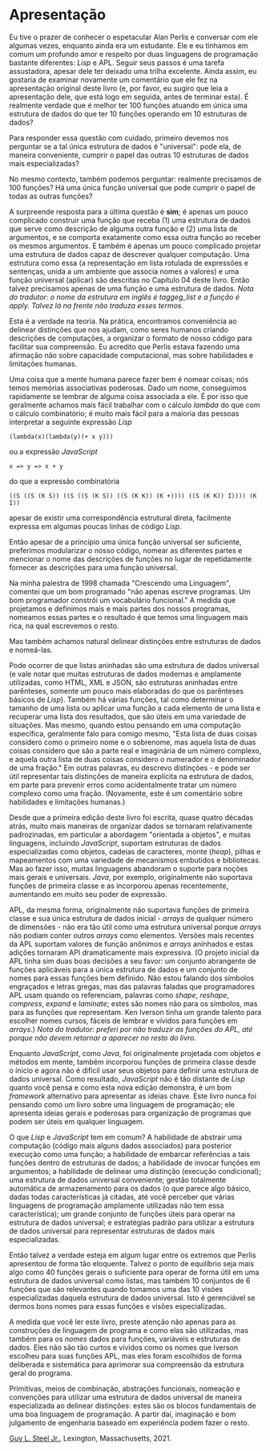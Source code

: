 # Apresentação

Eu tive o prazer de conhecer o espetacular Alan Perlis e conversar com ele algumas vezes, enquanto ainda era um estudante. Ele e eu tínhamos em comum um profundo amor e respeito por duas linguagens de programação bastante diferentes: _Lisp_ e APL. Seguir seus passos é uma tarefa assustadora, apesar dele ter deixado uma trilha excelente. Ainda assim, eu gostaria de examinar novamente um comentário que ele fez na apresentação original deste livro (e, por favor, eu sugiro que leia a apresentação dele, que está logo em seguida, antes de terminar esta). É realmente verdade que é melhor ter 100 funções atuando em única uma estrutura de dados do que ter 10 funções operando em 10 estruturas de dados?

Para responder essa questão com cuidado, primeiro devemos nos perguntar se a tal única estrutura de dados é "universal": pode ela, de maneira conveniente, cumprir o papel das outras 10 estruturas de dados mais especializadas?

No mesmo contexto, também podemos perguntar: realmente precisamos de 100 funções? Há uma única função universal que pode cumprir o papel de todas as outras funções?

A surpreende resposta para a última questão é **sim**; é apenas um pouco complicado construir uma função que receba (1) uma estrutura de dados que serve como descrição de alguma outra função e (2) uma lista de argumentos, e se comporta exatamente como essa outra função ao receber os mesmos argumentos. E também é apenas um pouco complicado projetar uma estrutura de dados capaz de descrever qualquer computação. Uma estrutura como essa (a representação em lista rotulada de expressões e sentenças, unida a um ambiente que associa nomes a valores) e uma função universal (aplicar) são descritas no Capítulo 04 deste livro. Então talvez precisamos apenas de uma função e uma estrutura de dados. _Nota do tradutor: o nome da estrutura em inglês é taggeg\_list e a função é apply. Talvez lá na frente não traduza esses termos._

Esta é a verdade na teoria. Na prática, encontramos conveniência ao delinear distinções que nos ajudam, como seres humanos criando descrições de computações, a organizar o formato de nosso código para facilitar sua compreensão. Eu acredito que Perlis estava fazendo uma afirmação não sobre capacidade computacional, mas sobre habilidades e limitações humanas.

Uma coisa que a mente humana parece fazer bem é nomear coisas; nós temos memórias associativas poderosas. Dado um nome, conseguimos rapidamente se lembrar de alguma coisa associada a ele. É por isso que geralmente achamos mais fácil trabalhar com o cálculo _lambda_ do que com o cálculo combinatório; é muito mais fácil para a maioria das pessoas interpretar a seguinte expressão _Lisp_ 

`(lambda(x)(lambda(y)(+ x y)))`

ou a expressão _JavaScript_

`x => y => x + y`

do que a expressão combinatória

`((S ((S (K S)) ((S ((S (K S)) ((S (K K)) (K +)))) ((S (K K)) I)))) (K I))` 

apesar de existir uma correspondência estrutural direta, facilmente expressa em algumas poucas linhas de código _Lisp_.

Então apesar de a princípio uma única função universal ser suficiente, preferimos modularizar o nosso código, nomear as diferentes partes e mencionar o nome das descrições de funções no lugar de repetidamente fornecer as descrições para uma função universal. 

Na minha palestra de 1998 chamada "Crescendo uma Linguagem", comentei que um bom programado "não apenas escreve programas. Um bom programador constrói um vocabulário funcional." A medida que projetamos e definimos mais e mais partes dos nossos programas, nomeamos essas partes e o resultado é que temos uma linguagem mais rica, na qual escrevemos o resto. 

Mas também achamos natural delinear distinções entre estruturas de dados e nomeá-las. 

Pode ocorrer de que listas aninhadas são uma estrutura de dados universal (e vale notar que muitas estruturas de dados modernas e amplamente utilizadas, como HTML, XML e JSON, são estruturas aninhadas entre parênteses, somente um pouco mais elaboradas do que os parênteses básicos de _Lisp_). Também há várias funções, tal como determinar o tamanho de uma lista ou aplicar uma função a cada elemento de uma lista e recuperar uma lista dos resultados, que são úteis em uma variedade de situações. Mas mesmo, quando estou pensando em uma computação específica, geralmente falo para comigo mesmo, "Esta lista de duas coisas considero como o primeiro nome e o sobrenome, mas aquela lista de duas coisas considero que são a parte real e imaginária de um número complexo, e aquela outra lista de duas coisas considero o numerador e o denominador de uma fração." Em outras palavras, eu descrevo distinções - e pode ser útil representar tais distinções de maneira explícita na estrutura de dados, em parte para prevenir erros como acidentalmente tratar um número complexo como uma fração. (Novamente, este é um comentário sobre habilidades e limitações humanas.)

Desde que a primeira edição deste livro foi escrita, quase quatro décadas atrás, muito mais maneiras de organizar dados se tornaram relativamente padrozinadas, em particular a abordagem "orientada a objetos", e muitas linguagens, incluindo _JavaScript_, suportam estruturas de dados especializadas como objetos, cadeias de caracteres, monte (_heap_), pilhas e mapeamentos com uma variedade de mecanismos embutidos e bibliotecas. Mas ao fazer isso, muitas linguagens abandoram o suporte para noções mais gerais e universais. _Java_, por exemplo, originalmente não suportava funções de primeira classe e as incorporou apenas recentemente, aumentando em muito seu poder de expressão.

APL, da mesma forma, originalmente não suportava funções de primeira classe e sua única estrutura de dados inicial - _arrays_ de qualquer número de dimensões - não era tão útil como uma estrutura universal porque _arrays_ não podiam conter outros _arrays_ como elementos. Versões mais recentes da APL suportam valores de função anônimos e _arrays_ aninhados e estas adições tornaram API dramaticamente mais expressiva. (O projeto inicial da APL tinha sim duas boas decisões a seu favor: um conjunto abrangente de funções aplicáveis para a única estrutura de dados e um conjunto de nomes para essas funções bem definido. Não estou falando dos símbolos engraçados e letras gregas, mas das palavras faladas que programadores APL usam quando os referenciam, palavras como _shape_, _reshape_, _compress_, _expand_ e _laminate_; estes são nomes não para os símbolos, mas para as funções que representam. Ken Iverson tinha um grande talento para escolher nomes cursos, fáceis de lembrar e vívidos para funções em _arrays_.) _Nota do tradutor: preferi por não traduzir as funções do APL, até porque não devem retornar a aparecer no resto do livro._

Enquanto _JavaScript_, como _Java_, foi originalmente projetada com objetos e métodos em mente, também incorporou funções de primeira classe desde o ínicio e agora não é difícil usar seus objetos para definir uma estrutura de dados universal. Como resultado, _JavaScript_ não é tão distante de _Lisp_ quanto você pensa e como esta nova edição demonstra, é um bom _framework_ alternativo para apresentar as ideias chave. Este livro nunca foi pensando como um livro sobre uma linguagem de programação; ele apresenta ideias gerais e poderosas para organização de programas que podem ser úteis em qualquer linguagem.

O que _Lisp_ e _JavaScript_ tem em comum? A habilidade de abstrair uma computação (código mais alguns dados associados) para posterior execução como uma função; a habilidade de embarcar referências a tais funções dentro de estruturas de dados; a habilidade de invocar funções em argumentos; a habilidade de delinear uma distinção (execução condicional); uma estrutura de dados universal conveniente; gestão totalmente automática de armazenamento para os dados (o que parece algo básico, dadas todas características já citadas, até você perceber que várias linguagens de programação amplamente utilizadas não tem essa característica); um grande conjunto de funções úteis para operar na estrutura de dados universal; e estratégias padrão para utilizar a estrutura de dados universal para representar estruturas de dados mais especializadas.

Então talvez a verdade esteja em algum lugar entre os extremos que Perlis apresentou de forma tão eloquente. Talvez o ponto de equilíbrio seja mais algo como 40 funções gerais o suficiente para operar de forma útil em uma estrutura de dados universal como listas, mas também 10 conjuntos de 6 funções que são relevantes quando tomamos uma das 10 visões especializadas daquela estrutura de dados universal. Isto é gerenciável se dermos bons nomes para essas funções e visões especializadas. 

A medida que você ler este livro, preste atenção não apenas para as construções de linguagem de programa e como elas são utilizadas, mas também para os _nomes_ dados para funções, variáveis e estruturas de dados. Eles não são tão curtos e vívidos como os nomes que Iverson escolheu para suas funções APL, mas eles foram escolhidos de forma deliberada e sistemática para aprimorar sua compreensão da estrutura geral do programa.

Primitivas, meios de combinação, abstrações funcionais, nomeação e convenções para utilizar uma estrutura de dados universal de maneira especializada ao delinear distinções: estes são os blocos fundamentais de uma boa linguagem de programação. A partir daí, imaginação e bom julgamento de engenharia baseado em experiência podem fazer o resto.

[Guy L. Steel Jr.](https://en.wikipedia.org/wiki/Guy_L._Steele_Jr.), Lexington, Massachusetts, 2021.  
